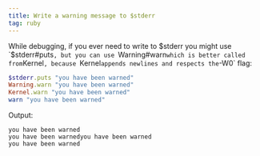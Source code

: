 ```yaml
---
title: Write a warning message to $stderr
tag: ruby
---
```


While debugging, if you ever need to write to $stderr you might use `$stderr#puts`, but you can use `Warning#warn` which is better called from `Kernel`, because `Kernel` appends newlines and respects the `-W0` flag:

```ruby
$stderr.puts "you have been warned"
Warning.warn "you have been warned"
Kernel.warn "you have been warned"
warn "you have been warned"
```

Output:

```
you have been warned
you have been warnedyou have been warned
you have been warned
```
